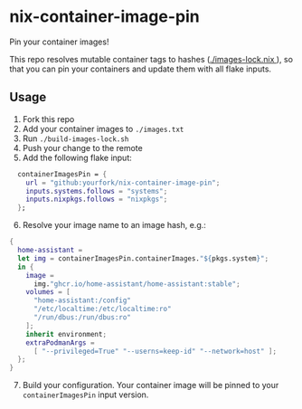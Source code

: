 # nix-container-image-pin

Pin your container images!

This repo resolves mutable container tags to hashes ([./images-lock.nix ](./images-lock.nix)), so that you can pin your containers and update them with all flake inputs.

## Usage

1. Fork this repo
2. Add your container images to `./images.txt`
3. Run `./build-images-lock.sh`
4. Push your change to the remote
5. Add the following flake input:
  ```nix
    containerImagesPin = {
      url = "github:yourfork/nix-container-image-pin";
      inputs.systems.follows = "systems";
      inputs.nixpkgs.follows = "nixpkgs";
    };
  ```

6. Resolve your image name to an image hash, e.g.:
  ```nix
  {
    home-assistant =
    let img = containerImagesPin.containerImages."${pkgs.system}";
    in {
      image =
        img."ghcr.io/home-assistant/home-assistant:stable";
      volumes = [
        "home-assistant:/config"
        "/etc/localtime:/etc/localtime:ro"
        "/run/dbus:/run/dbus:ro"
      ];
      inherit environment;
      extraPodmanArgs =
        [ "--privileged=True" "--userns=keep-id" "--network=host" ];
    };
  }
  ```
7. Build your configuration. Your container image will be pinned to your `containerImagesPin` input version.
